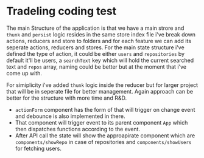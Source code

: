 # Tradeling coding test
The main Structure of the application is that we have a main strore and `thunk` and `persist` logic resides in the same store index file i've break down actions, reducers and store to folders and for each feature we can add its seperate actions, reducers and stores. For the main state structure i've defined the type of action, it could be either `users` and `repositories` by default it'll be users, a `searchText` key which will hold the current searched text and `repos` array, naming could be better but at the moment that i've come up with.

For simiplicity i've added `thunk` logic inside the reducer but for larger project that will be in seperate file for better management. Again approach can be better for the structure with more time and R&D.

- `actionForm` component has the form of that will trigger on change event and debounce is also implemented in there.
- That component will trigger event to its parent component `App` which then dispatches functions according to the event.
- After API call the state will show the approapirate component which are `components/showRepo` in case of repositories and `components/showUsers` for fetching users.
